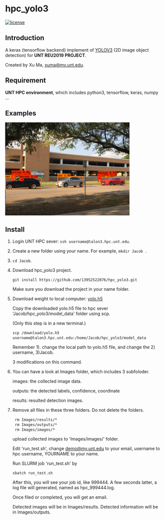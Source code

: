 # hpc_yolo3

[![license](https://img.shields.io/github/license/mashape/apistatus.svg)](LICENSE)

## Introduction

A keras (tensorflow backend) implement of [YOLOV3](https://arxiv.org/abs/1804.02767) (2D image object detection) for **UNT REU2019 PROJECT**.

Created by Xu Ma, xuma@my.unt.edu.

## Requirement

**UNT HPC environment**, which includes python3, tensorflow, keras, numpy ...

## Examples

<img src="https://github.com/13952522076/hpc_yolo3/blob/master/Images/results/result_111.PNG" height="300">

## Install

1. Login UNT HPC sever: 
  ```ssh username@talon3.hpc.unt.edu```.
  
2. Create a new folder using your name. For example, 
  ```mkdir Jacob ```.
3. ```cd Jacob```.

4. Download hpc_yolo3 project.
   ```
   git install https://github.com/13952522076/hpc_yolo3.git
   ```
   Make sure you download the project in your name folder.
   
5. Download weight to local computer: [yolo.h5](https://drive.google.com/open?id=15CpTnn_uAoJf4h4sxrFGfs1E9Ak7cXqs)
   
   Copy the downloaded yolo.h5 file to hpc sever 'Jacob/hpc_yolo3/model_data' folder using scp.
   
   (Only this step is in a new terminal.)
   ```
   scp /download/yolo.h5 username@talon3.hpc.unt.edu:/home/Jacob/hpc_yolo3/model_data
   ```
   Remember 1). change the local path to yolo.h5 file, and change the 2) username, 3)Jacob.
   
   3 modifications on this command.

6. You can have a look at Images folder, which includes 3 subfoloder. 
   
      images: the collected image data.
   
      outputs: the detected labels, confidence, coordinate
   
      results: resulted detection images.

7. Remove all files in these three folders. Do not delete the folders.
   ```
    rm Images/results/*
    rm Images/outputs/*
    rm Images/images/*
   ```
   
   upload collected images to 'Images/images/' folder.
  
   
   Edit 'run_test.sh', change demo@my.unt.edu to your email,  username to hpc username, YOURNAME to your name.
   
   
   
   Run SLURM job 'run_test.sh' by
   ```
   sbatch run_test.sh
   ```
   After this, you will see your job id, like 999444. A few seconds latter, a log file will generated, named as hpc_999444.log.
   
   Once filed or completed, you will get an email. 
   
   Detected images will be in Images/results. Detected information will be in Images/outputs.
   


